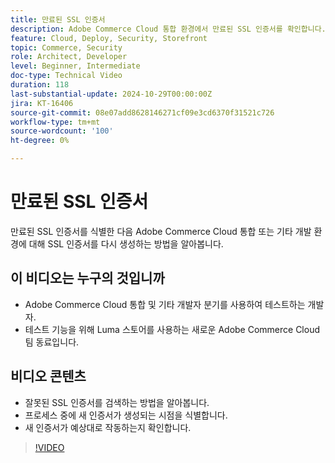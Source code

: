 ```yaml
---
title: 만료된 SSL 인증서
description: Adobe Commerce Cloud 통합 환경에서 만료된 SSL 인증서를 확인합니다.
feature: Cloud, Deploy, Security, Storefront
topic: Commerce, Security
role: Architect, Developer
level: Beginner, Intermediate
doc-type: Technical Video
duration: 118
last-substantial-update: 2024-10-29T00:00:00Z
jira: KT-16406
source-git-commit: 08e07add8628146271cf09e3cd6370f31521c726
workflow-type: tm+mt
source-wordcount: '100'
ht-degree: 0%

---
```



# 만료된 SSL 인증서

만료된 SSL 인증서를 식별한 다음 Adobe Commerce Cloud 통합 또는 기타 개발 환경에 대해 SSL 인증서를 다시 생성하는 방법을 알아봅니다.

## 이 비디오는 누구의 것입니까

- Adobe Commerce Cloud 통합 및 기타 개발자 분기를 사용하여 테스트하는 개발자.
- 테스트 기능을 위해 Luma 스토어를 사용하는 새로운 Adobe Commerce Cloud 팀 동료입니다.

## 비디오 콘텐츠

- 잘못된 SSL 인증서를 검색하는 방법을 알아봅니다.
- 프로세스 중에 새 인증서가 생성되는 시점을 식별합니다.
- 새 인증서가 예상대로 작동하는지 확인합니다. &#x200B;

>[!VIDEO](https://video.tv.adobe.com/v/3439766?learn=on&captions=kor)
